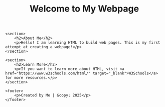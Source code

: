 <!DOCTYPE html>
<html lang="en">
<head>
    <meta charset="UTF-8">
    <meta name="viewport" content="width=device-width, initial-scale=1.0">
    <title>My First Webpage</title>
</head>
<body>
    <header>
        <h1>Welcome to My Webpage</h1>
    </header>

    <section>
        <h2>About Me</h2>
        <p>Hello! I am learning HTML to build web pages. This is my first attempt at creating a webpage!</p>
    </section>

    <section>
        <h2>Learn More</h2>
        <p>If you want to learn more about HTML, visit <a href="https://www.w3schools.com/html/" target="_blank">W3Schools</a> for more resources.</p>
    </section>

    <footer>
        <p>Created by Me | &copy; 2025</p>
    </footer>
</body>
</html>
